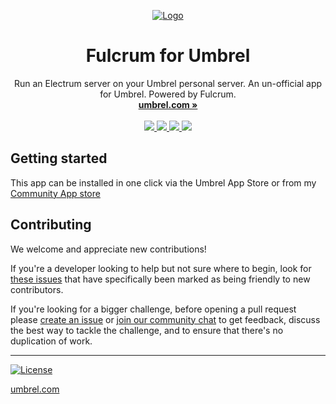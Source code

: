 <p align="center">
  <a href="https://umbrel.com">
    <img src="https://github.com/user-attachments/assets/d7a0fc2a-9508-4c0b-9994-c2f4a988d771" alt="Logo">

  </a>
  <h1 align="center">Fulcrum for Umbrel</h1>
  <p align="center">
    Run an Electrum server on your Umbrel personal server. An un-official app for Umbrel. Powered by Fulcrum.
    <br />
    <a href="https://umbrel.com"><strong>umbrel.com »</strong></a>
    <br />
    <br />
    <a href="https://twitter.com/umbrel">
      <img src="https://img.shields.io/twitter/follow/umbrel?style=social" />
    </a>
    <a href="https://t.me/getumbrel">
      <img src="https://img.shields.io/badge/community-chat-%235351FB">
    </a>
    <a href="https://reddit.com/r/getumbrel">
      <img src="https://img.shields.io/reddit/subreddit-subscribers/getumbrel?style=social">
    </a>
    <a href="https://community.getumbrel.com">
      <img src="https://img.shields.io/badge/community-forum-%235351FB">
    </a>
  </p>
</p>

## Getting started

This app can be installed in one click via the Umbrel App Store or from my [Community App store](https://github.com/sahilph/sahil-umbrel-apps)

## Contributing

We welcome and appreciate new contributions!

If you're a developer looking to help but not sure where to begin, look for [these issues](https://github.com/sahilph/umbrel-fulcrum/issues?q=is%3Aissue+is%3Aopen+label%3A%22good+first+issue%22) that have specifically been marked as being friendly to new contributors.

If you're looking for a bigger challenge, before opening a pull request please [create an issue](https://github.com/sahilph/umbrel-fulcrum/issues/new/choose) or [join our community chat](https://t.me/getumbrel) to get feedback, discuss the best way to tackle the challenge, and to ensure that there's no duplication of work.

---

[![License](https://img.shields.io/github/license/sahilph/umbrel-fulcrum?color=%235351FB)](https://github.com/sahilph/umbrel-fulcrum/blob/master/LICENSE.md)

[umbrel.com](https://umbrel.com)
